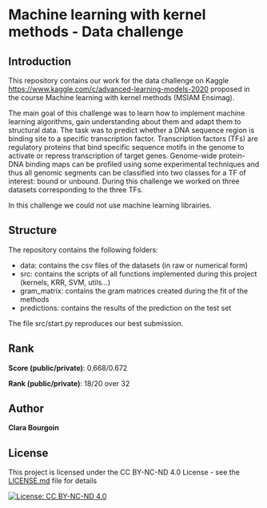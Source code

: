 # Machine learning with kernel methods - Data challenge

## Introduction
This repository contains our work for the data challenge on Kaggle https://www.kaggle.com/c/advanced-learning-models-2020 proposed in the course Machine learning with kernel methods (MSIAM Ensimag).

The main goal of this challenge was to learn how to implement machine learning algorithms, gain understanding about them and adapt them to structural data. The task was to predict whether a DNA sequence region is binding site to a specific transcription factor. Transcription factors (TFs) are regulatory proteins that bind specific sequence motifs in the genome to activate or repress transcription of target genes.
Genome-wide protein-DNA binding maps can be profiled using some experimental techniques and thus all genomic segments can be classified into two classes for a TF of interest: bound or unbound. During this challenge we worked on three datasets corresponding to the three TFs. 

In this challenge we could not use machine learning librairies.

## Structure
The repository contains the following folders:
* data: contains the csv files of the datasets (in raw or numerical form)
* src: contains the scripts of all functions implemented during this project (kernels, KRR, SVM, utils...)
* gram_matrix: contains the gram matrices created during the fit of the methods
* predictions: contains the results of the prediction on the test set

The file src/start.py reproduces our best submission.

## Rank
**Score (public/private)**: 0.668/0.672 

**Rank (public/private)**: 18/20 over 32

## Author
**Clara Bourgoin**

## License
This project is licensed under the CC BY-NC-ND 4.0 License - see the [LICENSE.md](LICENSE.md) file for details

[![License: CC BY-NC-ND 4.0](https://img.shields.io/badge/License-CC%20BY--NC--ND%204.0-lightgrey.svg)](https://creativecommons.org/licenses/by-nc-nd/4.0/)
